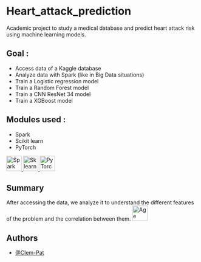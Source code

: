 # Heart_attack_prediction
Academic project to study a medical database and predict heart attack risk using machine learning models. 

## Goal : 
- Access data of a Kaggle database
- Analyze data with Spark (like in Big Data situations)
- Train a Logistic regression model
- Train a Random Forest model
- Train a CNN ResNet 34 model
- Train a XGBoost model 

## Modules used : 
- Spark
- Scikit learn
- PyTorch

<a href="https://spark.apache.org/" target="_blank" rel="noreferrer">
  <img src="https://fr.wikipedia.org/wiki/Fichier:Apache_Spark_logo.svg" alt="Spark" width="40" height="40"/>
</a>

<a href="https://scikit-learn.org/stable/" target="_blank" rel="noreferrer">
  <img src="https://en.m.wikipedia.org/wiki/File:Scikit_learn_logo_small.svg" alt="Sklearn" width="40" height="40"/>
</a>

<a href="https://pytorch.org" target="_blank" rel="noreferrer">
  <img src="https://www.vectorlogo.zone/logos/pytorch/pytorch-icon.svg" alt="PyTorch" width="40" height="40"/>
</a>

## Summary

After accessing the data, we analyze it to understand the different features of the problem and the correlation between them. 
<img src="Resources/output" alt="Age distribution in the dataset" width="40" height="40"/>



## Authors

- [@Clem-Pat](https://www.github.com/Clem-Pat)

